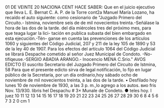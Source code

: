01
DE
VEINTE
20
NACIONA
CENT
HACE SABER:
Que en el juicio ejecutivo que lleva L. E. Bernat
C. A. P. de la Torre cont2a Manuel María Lozano,
ha recaído el auto siguiente:
como cesionario de
"Juzgado Primero del Circuito.- Istmina, noviembre seis de
de mil novecientos treinta.-Señálase la hora de las dos de la tarde.
del día miércoles tres del próximo mes, para que teaga lugar la lici-
tación en publica subasta del bien embargado en esta ejecución.-Tén-
ganse en cuenta las prevenciones de los artículos 1060 y siguientes
del Código Judicial, 207 y 211 de la ley 105 de 1890 y 53 de la ley
40 de 1907. Para los efectos del artículo 1064 del Código Judicial
se librará Despache cometido al señor Juez Municipal de Condoto. -No-
tifíqeuse.-SERGIO ABADIA ARANGO.- Inocencio MENA C.Srio."
AVOS
EDICTO
El suscrito Secretario del Juzgado Primero del
Circuito de Istmina,
58
Para que el presente edicto sirva de legal notificación,
lo fijo en lugar público de la Secretaría, por un día ordinario,hoy
sábado ocho de noviembre de mil novecientos treinta, a las dos de la
tarde.
•
Desfilado hoy lunes 10 de noviembre de 1930, a las 3 p. m.,lo
agrego a los autos.
вио
fris
Nov. 13/930.
libris hel Despachu # 3×
Munale de Condeto.
●
teles hoy. I juez
10 11 12 13 14 15 16 17 18 19 20 21 22 23 24 25 26 27 28 29 30
6
8
4 5 6 7
3
2
0 cm 1